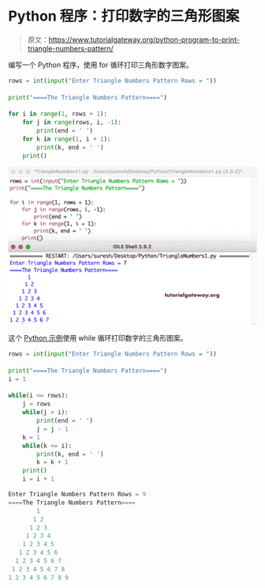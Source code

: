 # Python 程序：打印数字的三角形图案

> 原文：<https://www.tutorialgateway.org/python-program-to-print-triangle-numbers-pattern/>

编写一个 Python 程序，使用 for 循环打印三角形数字图案。

```py
rows = int(input("Enter Triangle Numbers Pattern Rows = "))

print("====The Triangle Numbers Pattern====")

for i in range(1, rows + 1):
    for j in range(rows, i, -1):
        print(end = ' ')
    for k in range(1, i + 1):
        print(k, end = ' ')
    print()

```

![Python Program to Print Triangle Numbers Pattern](img/7ef082093fe7d1846842703bfef77234.png)

这个 [Python 示例](https://www.tutorialgateway.org/python-programming-examples/)使用 while 循环打印数字的三角形图案。

```py
rows = int(input("Enter Triangle Numbers Pattern Rows = "))

print("====The Triangle Numbers Pattern====")
i = 1

while(i <= rows):
    j = rows
    while(j > i):
        print(end = ' ')
        j = j - 1
    k = 1
    while(k <= i):
        print(k, end = ' ')
        k = k + 1
    print()
    i = i + 1

```

```py
Enter Triangle Numbers Pattern Rows = 9
====The Triangle Numbers Pattern====
        1 
       1 2 
      1 2 3 
     1 2 3 4 
    1 2 3 4 5 
   1 2 3 4 5 6 
  1 2 3 4 5 6 7 
 1 2 3 4 5 6 7 8 
1 2 3 4 5 6 7 8 9 
```